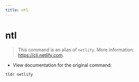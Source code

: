 ```yaml
---
title: ntl
---
```

# ntl

> This command is an alias of `netlify`.
> More information: <https://cli.netlify.com>.

- View documentation for the original command:

`tldr netlify`
